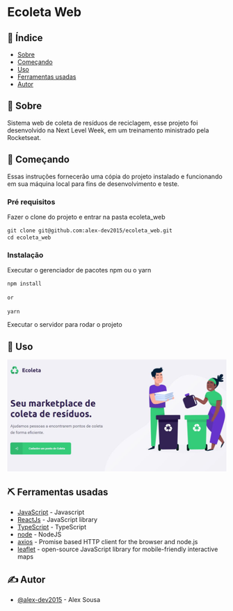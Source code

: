 # Ecoleta Web

## 📝 Índice

- [Sobre](#about)
- [Começando](#getting_started)
- [Uso](#usage)
- [Ferramentas usadas](#built_using)
- [Autor](#authors)


## 🧐 Sobre <a name = "about"></a>

Sistema web de coleta de resíduos de reciclagem, esse projeto foi desenvolvido na Next Level Week, em um treinamento ministrado pela Rocketseat.

## 🏁 Começando <a name = "getting_started"></a>

Essas instruções fornecerão uma cópia do projeto instalado e funcionando em sua máquina local para fins de desenvolvimento e teste.

### Pré requisitos

Fazer o clone do projeto e entrar na pasta ecoleta_web

```
git clone git@github.com:alex-dev2015/ecoleta_web.git
cd ecoleta_web
```

### Instalação

Executar o gerenciador de pacotes npm ou o yarn

```
npm install

or

yarn
```

Executar o servidor para rodar o projeto


## 🎈 Uso <a name="usage"></a>

![ecoleta](https://github.com/alex-dev2015/ecoleta_web/blob/master/src/assets/image/ecoleta.JPG)


## ⛏️ Ferramentas usadas <a name = "built_using"></a>

- [JavaScript](https://developer.mozilla.org/pt-BR/docs/Aprender/JavaScript) - Javascript
- [ReactJs](https://pt-br.reactjs.org/) - JavaScript library
- [TypeScript](https://www.typescriptlang.org/) - TypeScript
- [node](https://nodejs.org/en/) - NodeJS
- [axios](https://www.npmjs.com/package/axios) - Promise based HTTP client for the browser and node.js
- [leaflet](https://leafletjs.com/) - open-source JavaScript library for mobile-friendly interactive maps

## ✍️ Autor <a name = "authors"></a>

- [@alex-dev2015](https://github.com/alex-dev2015) - Alex Sousa
